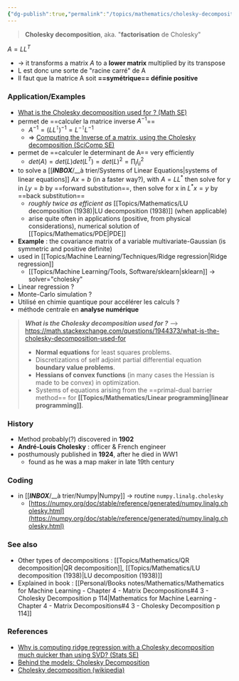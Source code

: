```yaml
---
{"dg-publish":true,"permalink":"/topics/mathematics/cholesky-decomposition-1902/"}
---
```


> **Cholesky decomposition**, aka. "**factorisation** de Cholesky"

$A=LL^T$

- -> it transforms a matrix $A$ to a **lower matrix** multiplied by its transpose
- L est donc une sorte de "racine carré" de A
- Il faut que la matrice A soit **==symétrique== définie positive**

### Application/Examples
- [What is the Cholesky decomposition used for ? (Math SE)](https://math.stackexchange.com/questions/1944373/what-is-the-cholesky-decomposition-used-for)
- permet de ==calculer la matrice inverse $A^{-1}$==
	- $A^{-1}=(LL^\intercal)^{-1}=L^{-\intercal}L^{-1}$
	- => [Computing the Inverse of a matrix, using the Cholesky decomposition (SciComp SE)](https://scicomp.stackexchange.com/questions/30885/computing-the-inverse-of-a-matrix-using-the-cholesky-decomposition)
- permet de ==calculer le determinant de A== very efficiently
	- $det(A)=det(L)det(L^T)=det(L)^2=\prod_i l_{ii}^2$
- to solve a [[___INBOX___/__à trier/Systems of Linear Equations|systems of linear equations]] $Ax=b$ (in a faster way?), with $A=LL^*$ then solve for y in $Ly=b$ by ==forward substitution==, then solve for x in $L^*x=y$ by ==back substitution==
	- *roughly twice as efficient as* [[Topics/Mathematics/LU decomposition (1938)|LU decomposition (1938)]] (when applicable)
	- arise quite often in applications (positive, from physical considerations), numerical solution of [[Topics/Mathematics/PDE|PDE]]
- **Example** : the covariance matrix of a variable multivariate-Gaussian (is symmetric and positive definite)
- used in [[Topics/Machine Learning/Techniques/Ridge regression|Ridge regression]]
	- [[Topics/Machine Learning/Tools, Software/sklearn|sklearn]] -> solver="cholesky"
- Linear regression ?
- Monte-Carlo simulation ?
- Utilisé en chimie quantique pour accélérer les calculs ?
- méthode centrale en **analyse numérique**

> ***What is the Cholesky decomposition used for ?***
> --> https://math.stackexchange.com/questions/1944373/what-is-the-cholesky-decomposition-used-for
> - **Normal equations** for least squares problems.
> - Discretizations of self adjoint partial differential equation **boundary value problems**.
> - **Hessians of convex functions** (in many cases the Hessian is made to be convex) in optimization.
> - Systems of equations arising from the ==primal-dual barrier method== for **[[Topics/Mathematics/Linear programming|linear programming]]**.

### History
- Method probably(?) discovered in **1902**
- **André-Louis Cholesky** : officer & French engineer
- posthumously published in **1924**, after he died in WW1
	- found as he was a map maker in late 19th century

### Coding
- in [[___INBOX___/__à trier/Numpy|Numpy]] -> routine `numpy.linalg.cholesky`
	- [https://numpy.org/doc/stable/reference/generated/numpy.linalg.cholesky.html](https://numpy.org/doc/stable/reference/generated/numpy.linalg.cholesky.html)

### See also
- Other types of decompositions : [[Topics/Mathematics/QR decomposition|QR decomposition]], [[Topics/Mathematics/LU decomposition (1938)|LU decomposition (1938)]]
- Explained in book : [[Personal/Books notes/Mathematics/Mathematics for Machine Learning - Chapter 4 - Matrix Decompositions#4 3 - Cholesky Decomposition p 114|Mathematics for Machine Learning - Chapter 4 - Matrix Decompositions#4 3 - Cholesky Decomposition p 114]]

### References
- [Why is computing ridge regression with a Cholesky decomposition much quicker than using SVD? (Stats SE)](https://stats.stackexchange.com/questions/396914/why-is-computing-ridge-regression-with-a-cholesky-decomposition-much-quicker-tha)
- [Behind the models: Cholesky Decomposition](https://towardsdatascience.com/behind-the-models-cholesky-decomposition-b61ef17a65fb)
- [Cholesky decomposition (wikipedia)](https://en.wikipedia.org/wiki/Cholesky_decomposition)
